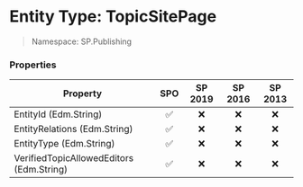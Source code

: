 # Entity Type: TopicSitePage

> Namespace: SP.Publishing

### Properties

Property | SPO | SP 2019 | SP 2016 | SP 2013
----------|:---:|:-------:|:-------:|:-------:
EntityId (Edm.String) | ✅ | ❌ | ❌ | ❌
EntityRelations (Edm.String) | ✅ | ❌ | ❌ | ❌
EntityType (Edm.String) | ✅ | ❌ | ❌ | ❌
VerifiedTopicAllowedEditors (Edm.String) | ✅ | ❌ | ❌ | ❌